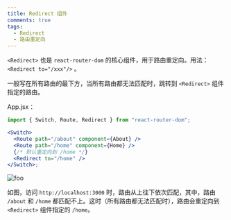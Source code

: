 ```yaml
---
title: Redirect 组件
comments: true
tags:
  - Redirect
  - 路由重定向
---
```


`<Redirect>` 也是 `react-router-dom` 的核心组件，用于路由重定向。用法：`<Redirect to="/xxx"/>` 。

一般写在所有路由的最下方，当所有路由都无法匹配时，跳转到 `<Redirect>` 组件指定的路由。

App.jsx：

```jsx
import { Switch, Route, Redirect } from "react-router-dom";

<Switch>
  <Route path="/about" component={About} />
  <Route path="/home" component={Home} />
  {/* 默认重定向到 /home */}
  <Redirect to="/home" />
</Switch>;
```

<img class="zoomable" :src="$withBase('/images/screenshot/5/7/1.gif')" alt="foo">

如图，访问 `http://localhost:3000` 时，路由从上往下依次匹配，其中，路由 `/about` 和 `/home` 都匹配不上。这时（所有路由都无法匹配时），路由会重定向到 `<Redirect>` 组件指定的 `/home`。
